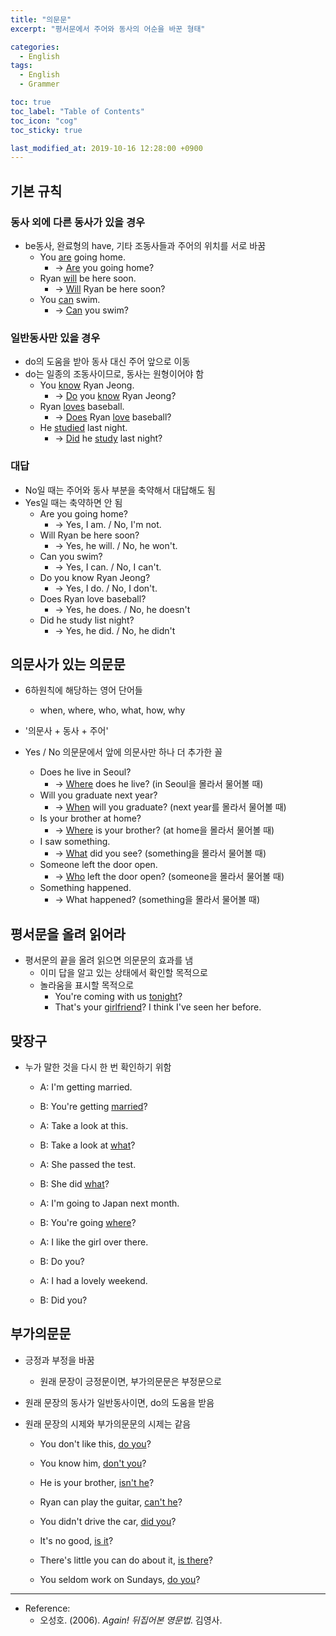 ```yaml
---
title: "의문문"
excerpt: "평서문에서 주어와 동사의 어순을 바꾼 형태"

categories:
  - English
tags:
  - English
  - Grammer

toc: true 
toc_label: "Table of Contents" 
toc_icon: "cog"
toc_sticky: true 

last_modified_at: 2019-10-16 12:28:00 +0900
---
```


## 기본 규칙
### 동사 외에 다른 동사가 있을 경우
* be동사, 완료형의 have, 기타 조동사들과 주어의 위치를 서로 바꿈
    * You <u>are</u> going home. 
        * → <u>Are</u> you going home?
    * Ryan <u>will</u> be here soon.
        * → <u>Will</u> Ryan be here soon?
    * You <u>can</u> swim.
        * → <u>Can</u> you swim?

### 일반동사만 있을 경우
* do의 도움을 받아 동사 대신 주어 앞으로 이동
* do는 일종의 조동사이므로, 동사는 원형이어야 함
    * You <u>know</u> Ryan Jeong.
        * → <u>Do</u> you <u>know</u> Ryan Jeong?
    * Ryan <u>loves</u> baseball.
        * → <u>Does</u> Ryan <u>love</u> baseball?
    * He <u>studied</u> last night.
        * → <u>Did</u> he <u>study</u> last night?

### 대답
* No일 때는 주어와 동사 부분을 축약해서 대답해도 됨
* Yes일 때는 축약하면 안 됨
    * Are you going home?
        * → Yes, I am. / No, I'm not.
    * Will Ryan be here soon?
        * → Yes, he will. / No, he won't.
    * Can you swim?
        * → Yes, I can. / No, I can't.
    * Do you know Ryan Jeong?
        * → Yes, I do. / No, I don't.
    * Does Ryan love baseball?
        * → Yes, he does. / No, he doesn't
    * Did he study list night?
        * → Yes, he did. / No, he didn't


## 의문사가 있는 의문문
* 6하원칙에 해당하는 영어 단어들
    * when, where, who, what, how, why

* '의문사 + 동사 + 주어'
* Yes / No 의문문에서 앞에 의문사만 하나 더 추가한 꼴
    * Does he live in Seoul? 
        * → <u>Where</u> does he live? (in Seoul을 몰라서 물어볼 때)
    * Will you graduate next year? 
        * → <u>When</u> will you graduate? (next year를 몰라서 물어볼 때)
    * Is your brother at home?
        * → <u>Where</u> is your brother? (at home을 몰라서 물어볼 때)
    * I saw something.
        * → <u>What</u> did you see? (something을 몰라서 물어볼 때)
    * Someone left the door open.
        * → <u>Who</u> left the door open? (someone을 몰라서 물어볼 때)
    * Something happened. 
        * → What happened? (something을 몰라서 물어볼 때)

## 평서문을 올려 읽어라
* 평서문의 끝을 올려 읽으면 의문문의 효과를 냄
    * 이미 답을 알고 있는 상태에서 확인할 목적으로
    * 놀라움을 표시할 목적으로
        * You're coming with us <u>tonight</u>?
        * That's your <u>girlfriend</u>? I think I've seen her before.

## 맞장구
* 누가 말한 것을 다시 한 번 확인하기 위함
    * A: I'm getting married.
    * B: You're getting <u>married</u>?

    * A: Take a look at this.
    * B: Take a look at <u>what</u>?
    
    * A: She passed the test.
    * B: She did <u>what</u>?
    
    * A: I'm going to Japan next month.
    * B: You're going <u>where</u>?

    * A: I like the girl over there.
    * B: Do you?

    * A: I had a lovely weekend.
    * B: Did you?

## 부가의문문
* 긍정과 부정을 바꿈
    * 원래 문장이 긍정문이면, 부가의문문은 부정문으로

* 원래 문장의 동사가 일반동사이면, do의 도움을 받음
* 원래 문장의 시제와 부가의문문의 시제는 같음
    * You don't like this, <u>do you</u>?
    * You know him, <u>don't you</u>?
    * He is your brother, <u>isn't he</u>?
    * Ryan can play the guitar, <u>can't he</u>?
    * You didn't drive the car, <u>did you</u>?

    * It's no good, <u>is it</u>?
    * There's little you can do about it, <u>is there</u>?
    * You seldom work on Sundays, <u>do you</u>?
    
*** 

* Reference: 
    * 오성호. (2006). *Again! 뒤집어본 영문법*. 김영사.
